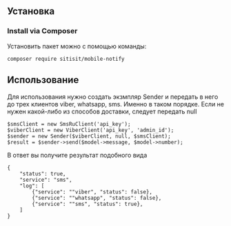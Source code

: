 Установка
------------

### Install via Composer

Установить пакет можно с помощью команды:

~~~
composer require sitisit/mobile-notify
~~~

Использование
------------

Для использования нужно создать экзмпляр Sender и передать в него до трех клиентов  viber, whatsapp, sms. Именно в таком порядке.
Если не нужен какой-либо из способов доставки, следует передать null

~~~
$smsClient = new SmsRuClient('api_key');
$viberClient = new ViberClient('api_key', 'admin_id');
$sender = new Sender($viberClient, null, $smsClient);
$result = $sender->send($model->message, $model->number);
~~~

В ответ вы получите результат подобного вида
~~~
{
    "status": true,
    "service": "sms",
    "log": [
        {"service": ""viber", "status": false},
        {"service": ""whatsapp", "status": false},
        {"service": ""sms", "status": true},
    ]
}

~~~